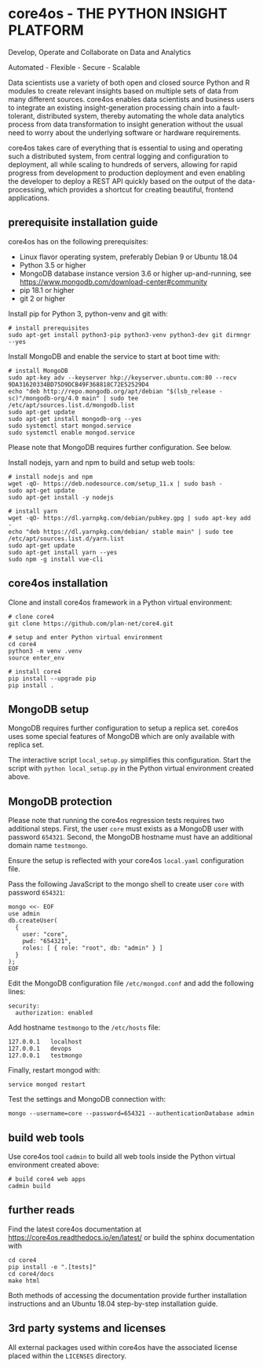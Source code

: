 core4os - THE PYTHON INSIGHT PLATFORM
=====================================

Develop, Operate and Collaborate on Data and Analytics

Automated - Flexible - Secure - Scalable


Data scientists use a variety of both open and closed source Python and R modules to create relevant insights based on multiple sets of data from many different sources. core4os enables data scientists and business users to integrate an 
existing insight-generation processing chain into a fault-tolerant, distributed system, thereby automating the whole data analytics process from data transformation to insight generation without the usual need to worry about the underlying software or hardware requirements. 

core4os takes care of everything that is essential to using and operating such a distributed system, from central logging and configuration to deployment, all while scaling to hundreds of servers, allowing for rapid progress from development to production deployment and even enabling the developer to deploy a REST API quickly based on the output of the data-processing, which provides a shortcut for creating beautiful, frontend applications.


prerequisite installation guide
-------------------------------

core4os has on the following prerequisites:

* Linux flavor operating system, preferably Debian 9 or Ubuntu 18.04
* Python 3.5 or higher
* MongoDB database instance version 3.6 or higher up-and-running,
  see https://www.mongodb.com/download-center#community
* pip 18.1 or higher
* git 2 or higher


Install pip for Python 3, python-venv and git with:

    # install prerequisites
    sudo apt-get install python3-pip python3-venv python3-dev git dirmngr --yes


Install MongoDB and enable the service to start at boot time with:

    # install MongoDB
    sudo apt-key adv --keyserver hkp://keyserver.ubuntu.com:80 --recv 9DA31620334BD75D9DCB49F368818C72E52529D4
    echo "deb http://repo.mongodb.org/apt/debian "$(lsb_release -sc)"/mongodb-org/4.0 main" | sudo tee /etc/apt/sources.list.d/mongodb.list
    sudo apt-get update
    sudo apt-get install mongodb-org --yes
    sudo systemctl start mongod.service
    sudo systemctl enable mongod.service


Please note that MongoDB requires further configuration. See below.

Install nodejs, yarn and npm to build and setup web tools:

    # install nodejs and npm
    wget -qO- https://deb.nodesource.com/setup_11.x | sudo bash -
    sudo apt-get update
    sudo apt-get install -y nodejs
    
    # install yarn
    wget -qO- https://dl.yarnpkg.com/debian/pubkey.gpg | sudo apt-key add -
    echo "deb https://dl.yarnpkg.com/debian/ stable main" | sudo tee /etc/apt/sources.list.d/yarn.list
    sudo apt-get update
    sudo apt-get install yarn --yes
    sudo npm -g install vue-cli

    
core4os installation 
--------------------

Clone and install core4os framework in a Python virtual environment:

    # clone core4
    git clone https://github.com/plan-net/core4.git
    
    # setup and enter Python virtual environment
    cd core4
    python3 -m venv .venv
    source enter_env
    
    # install core4
    pip install --upgrade pip
    pip install .
    

MongoDB setup
-------------

MongoDB requires further configuration to setup a replica set. core4os uses some special features of MongoDB which are only available with replica set.

The interactive script ``local_setup.py`` simplifies this configuration. Start the script with ``python local_setup.py`` in the Python virtual environment created above. 


MongoDB protection
------------------

Please note that running the core4os regression tests requires two additional steps. First, the user ``core`` must exists as a MongoDB user with password ``654321``. Second, the MongoDB hostname must have an additional domain name ``testmongo``.


Ensure the setup is reflected with your core4os ``local.yaml`` configuration file.

Pass the following JavaScript to the mongo shell to create user ``core`` with password ``654321``:

    mongo <<- EOF
    use admin
    db.createUser(
      {
        user: "core",
        pwd: "654321",
        roles: [ { role: "root", db: "admin" } ]
      }
    );
    EOF


Edit the MongoDB configuration file ``/etc/mongod.conf`` and add the following lines:

    security:
      authorization: enabled


Add hostname ``testmongo`` to the ``/etc/hosts`` file:

    127.0.0.1   localhost
    127.0.0.1   devops
    127.0.0.1   testmongo


Finally, restart mongod with:

    service mongod restart


Test the settings and MongoDB connection with:

    mongo --username=core --password=654321 --authenticationDatabase admin


build web tools
---------------

Use core4os tool ``cadmin`` to build all web tools inside the Python virtual environment created above:

    # build core4 web apps
    cadmin build


further reads
-------------

Find the latest core4os documentation at https://core4os.readthedocs.io/en/latest/ or build the sphinx documentation with

    cd core4
    pip install -e ".[tests]" 
    cd core4/docs
    make html
    

Both methods of accessing the documentation provide further installation instructions and an Ubuntu 18.04 step-by-step installation guide.


3rd party systems and licenses
------------------------------

All external packages used within core4os have the associated license placed within the 
``LICENSES`` directory.
